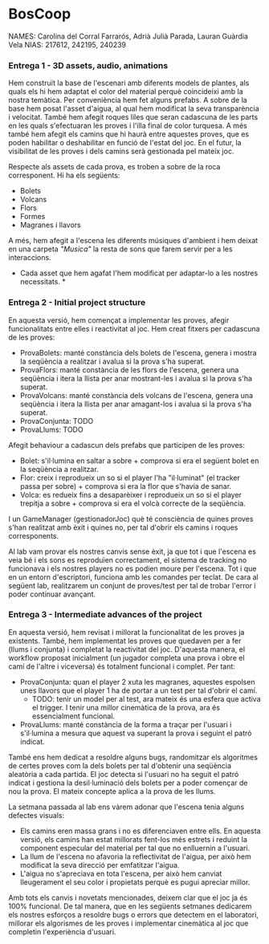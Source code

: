 # BosCoop

NAMES: Carolina del Corral Farrarós, Adrià Julià Parada, Lauran Guàrdia Vela
NIAS: 217612, 242195, 240239

### Entrega 1 - 3D assets, audio, animations 
Hem construït la base de l'escenari amb diferents models de plantes, als quals els hi hem adaptat el color del material perquè coincideixi amb la nostra temàtica. Per conveniència hem fet alguns prefabs. A sobre de la base hem posat l'asset d'aigua, al qual hem modificat la seva transparència i velocitat. També hem afegit roques liles que seran cadascuna de les parts en les quals s'efectuaran les proves i l'illa final de color turquesa. A més també hem afegit els camins que hi haurà entre aquestes proves, que es poden habilitar o deshabilitar en funció de l'estat del joc. En el futur, la visibilitat de les proves i dels camins serà gestionada pel mateix joc.

Respecte als assets de cada prova, es troben a sobre de la roca corresponent. Hi ha els següents:
- Bolets
- Volcans
- Flors
- Formes
- Magranes i llavors

A més, hem afegit a l'escena les diferents músiques d'ambient i hem deixat en una carpeta *"Musica"* la resta de sons que farem servir per a les interaccions.

* Cada asset que hem agafat l'hem modificat per adaptar-lo a les nostres necessitats. *

### Entrega 2 - Initial project structure
En aquesta versió, hem començat a implementar les proves, afegir funcionalitats entre elles i reactivitat al joc. Hem creat fitxers per cadascuna de les proves:
- ProvaBolets: manté constància dels bolets de l'escena, genera i mostra la seqüència a realitzar i avalua si la prova s'ha superat.
- ProvaFlors: manté constància de les flors de l'escena, genera una seqüència i itera la llista per anar mostrant-les i avalua si la prova s'ha superat.
- ProvaVolcans: manté constància dels volcans de l'escena, genera una seqüència i itera la llista per anar amagant-los i avalua si la prova s'ha superat.
- ProvaConjunta: TODO
- ProvaLlums: TODO

Afegit behaviour a cadascun dels prefabs que participen de les proves:
- Bolet: s'il·lumina en saltar a sobre + comprova si era el següent bolet en la seqüència a realitzar.
- Flor: creix i reprodueix un so si el player l'ha "il·luminat" (el tracker passa per sobre) + comprova si era la flor que s'havia de sanar.
- Volca: es redueix fins a desaparèixer i reprodueix un so si el player trepitja a sobre + comprova si era el volcà correcte de la seqüència.

I un GameManager (gestionadorJoc) què té consciència de quines proves s'han realitzat amb èxit i quines no, per tal d'obrir els camins i roques corresponents.

Al lab vam provar els nostres canvis sense èxit, ja que tot i que l'escena es veia bé i els sons es reproduïen correctament, el sistema de tracking no funcionava i els nostres players no es podien moure per l'escena. Tot i que en un entorn d'escriptori, funciona amb les comandes per teclat. De cara al següent lab, realitzarem un conjunt de proves/test per tal de trobar l'error i poder continuar avançant.

### Entrega 3 - Intermediate advances of the project
En aquesta versió, hem revisat i millorat la funcionalitat de les proves ja existents. També, hem implementat les proves que quedaven per a fer (llums i conjunta) i completat la reactivitat del joc. D'aquesta manera, el workflow proposat inicialment (un jugador completa una prova i obre el camí de l'altre i viceversa) és totalment funcional i complet. Per tant:
- ProvaConjunta: quan el player 2 xuta les magranes, aquestes espolsen unes llavors que el player 1 ha de portar a un test per tal d'obrir el camí.
    - TODO: tenir un model per al test, ara mateix és una esfera que activa el trigger. I tenir una millor cinemàtica de la prova, ara és essencialment funcional.
- ProvaLlums: manté constància de la forma a traçar per l'usuari i s'il·lumina a mesura que aquest va superant la prova i seguint el patró indicat.

També ens hem dedicat a resoldre alguns bugs, randomitzar els algoritmes de certes proves com la dels bolets per tal d'obtenir una seqüència aleatòria a cada partida. El joc detecta si l'usuari no ha seguit el patró indicat i gestiona la desil·luminació dels bolets per a poder començar de nou la prova. El mateix concepte aplica a la prova de les llums.

La setmana passada al lab ens vàrem adonar que l'escena tenia alguns defectes visuals:
- Els camins eren massa grans i no es diferenciaven entre ells. En aquesta versió, els camins han estat millorats fent-los més estrets i reduint la component especular del material per tal que no enlluernin a l'usuari.
- La llum de l'escena no afavoria la reflectivitat de l'aigua, per això hem modificat la seva direcció per emfatitzar l'aigua.
- L'aigua no s'apreciava en tota l'escena, per això hem canviat lleugerament el seu color i propietats perquè es pugui apreciar millor.

Amb tots els canvis i novetats mencionades, deixem clar que el joc ja és 100% funcional. De tal manera, que en les següents setmanes dedicarem els nostres esforços a resoldre bugs o errors que detectem en el laboratori, millorar els algorismes de les proves i implementar cinemàtica al joc que completin l'experiència d'usuari.
